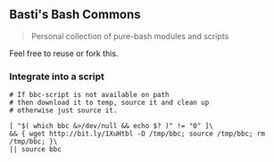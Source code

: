 ## Basti's Bash Commons
> Personal collection of pure-bash modules and scripts

Feel free to reuse or fork this.

### Integrate into a script 

```shell
# If bbc-script is not available on path
# then download it to temp, source it and clean up
# otherwise just source it. 

[ "$( which bbc &>/dev/null && echo $? )" != "0" ]\
&& { wget http://bit.ly/1XuHtbl -O /tmp/bbc; source /tmp/bbc; rm /tmp/bbc; }\
|| source bbc
```
